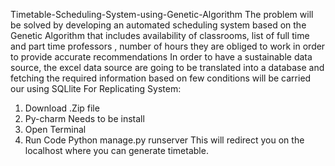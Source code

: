 Timetable-Scheduling-System-using-Genetic-Algorithm
The problem will be solved by developing an automated scheduling system based on the Genetic Algorithm that includes availability of classrooms, list of full time and part time professors , number of hours they are obliged to work in order to provide accurate recommendations In order to have a sustainable data source, the excel data source are going to be translated into a database and fetching the required information based on few conditions will be carried our using SQLlite
For Replicating System:
  1. Download .Zip file
  2. Py-charm Needs to be install
  3. Open Terminal 
  4. Run Code Python manage.py runserver
      This will redirect you on the localhost where you can generate timetable.
